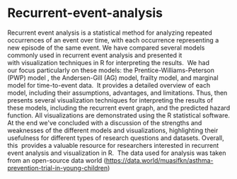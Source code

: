 # Recurrent-event-analysis

Recurrent event analysis is a statistical method for analyzing repeated occurrences of an event over time, with each occurrence representing a new episode of the same event. We have compared several models commonly used in recurrent event analysis and presented it with visualization techniques in R for interpreting the results.  We had our focus particularly on these models: the Prentice-Williams-Peterson (PWP) model , the Andersen-Gill (AG) model, frailty model, and marginal model for time-to-event data.
 It provides a detailed overview of each model, including their assumptions, advantages, and limitations. Thus, then presents several visualization techniques for interpreting the results of these models, including the recurrent event graph, and the predicted hazard function. All visualizations are demonstrated using the R statistical software. At the end we've concluded with a discussion of the strengths and weaknesses of the different models and visualizations, highlighting their usefulness for different types of research questions and datasets. Overall, this  provides a valuable resource for researchers interested in recurrent event analysis and visualization in R. 
 The data used for analysis was taken from an open-source data world (https://data.world/muasifkn/asthma-prevention-trial-in-young-children)
